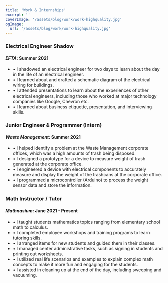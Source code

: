 ```yaml
---
title: 'Work & Internships'
excerpt: ''
coverImage: '/assets/blog/work/work-highquality.jpg'
ogImage:
  url: '/assets/blog/work/work-highquality.jpg'
---
```


### **Electrical Engineer Shadow**
#### *EFTA*: Summer 2021

 - • I shadowed an electrical engineer for two days to learn about the  day in the life of an electrical engineer.
 - • I learned about and drafted a schematic diagram of the electrical wiring for buildings.
 - • I attended presentations to learn about the experiences of other electrical engineers, including those who worked at major technology companies like Google, Chevron etc.
 - • I learned about business etiquette, presentation, and interviewing skills.

### **Junior Engineer & Programmer (Intern)**
#### *Waste Management*: Summer 2021

- • I helped identify a problem at the Waste Management corporate offices, which was a high amounts of trash being disposed.
- • I designed a prototype for a device to measure weight of trash generated at the corporate office.
- • I engineered a device with electrical components to accurately measure and display the weight of the trashcans at the corporate office.
- • I programmed a microcontroller (Arduino) to process the weight sensor data and store the information.

### **Math Instructor / Tutor**
#### *Mathnasium*: June 2021 - Present

- • I taught students mathematics topics ranging from elementary school math to calculus.
- • I completed employee workshops and training programs to learn tutoring skills.
- • I arranged items for new students and guided them in their classes.
- • I managed center administrative tasks, such as signing in students and printing out worksheets.
- • I utilized real life scenarios and examples to explain complex math concepts to make it more fun and engaging for the students.
- • I assisted in cleaning up at the end of the day, including sweeping and vacuuming.